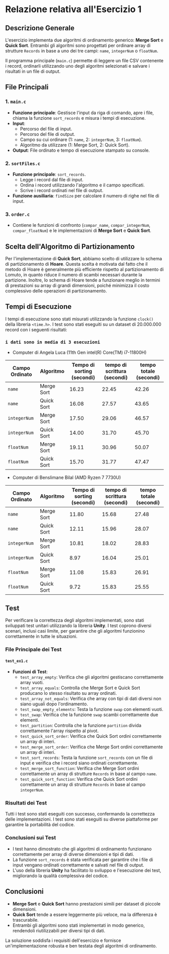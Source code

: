 # Relazione relativa all'Esercizio 1

## Descrizione Generale

L'esercizio implementa due algoritmi di ordinamento generico: **Merge Sort** e **Quick Sort**. Entrambi gli algoritmi sono progettati per ordinare array di strutture `Records` in base a uno dei tre campi: `name`, `integerNum` o `floatNum`.

Il programma principale (`main.c`) permette di leggere un file CSV contenente i record, ordinarli utilizzando uno degli algoritmi selezionati e salvare i risultati in un file di output.

## File Principali

### 1. `main.c`
- **Funzione principale**: Gestisce l'input da riga di comando, apre i file, chiama la funzione `sort_records` e misura i tempi di esecuzione.
- **Input**: 
  - Percorso del file di input.
  - Percorso del file di output.
  - Campo su cui ordinare (1: `name`, 2: `integerNum`, 3: `floatNum`).
  - Algoritmo da utilizzare (1: Merge Sort, 2: Quick Sort).
- **Output**: File ordinato e tempo di esecuzione stampato su console.

### 2. `sortFiles.c`
- **Funzione principale**: `sort_records`.
  - Legge i record dal file di input.
  - Ordina i record utilizzando l'algoritmo e il campo specificati.
  - Scrive i record ordinati nel file di output.
- **Funzione ausiliaria**: `findSize` per calcolare il numero di righe nel file di input.

### 3. `order.c`
- Contiene le funzioni di confronto (`compar_name`, `compar_integerNum`, `compar_floatNum`) e le implementazioni di **Merge Sort** e **Quick Sort**.

## Scelta dell'Algoritmo di Partizionamento

Per l'implementazione di **Quick Sort**, abbiamo scelto di utilizzare lo schema di partizionamento di **Hoare**. Questa scelta è motivata dal fatto che il metodo di Hoare è generalmente più efficiente rispetto al partizionamento di Lomuto, in quanto riduce il numero di scambi necessari durante la partizione. Inoltre, lo schema di Hoare tende a funzionare meglio in termini di prestazioni su array di grandi dimensioni, poiché minimizza il costo complessivo delle operazioni di partizionamento.

## Tempi di Esecuzione

I tempi di esecuzione sono stati misurati utilizzando la funzione `clock()` della libreria `<time.h>`. I test sono stati eseguiti su un dataset di 20.000.000 record con i seguenti risultati:


### `i dati sono in media di 3 esecuzioni`

- Computer di Angela Luca (11th Gen intel(R) Core(TM) i7-11800H)


| Campo Ordinato | Algoritmo   | Tempo di sorting (secondi)    | tempo di scrittura (secondi)  | tempo totale (secondi) |
|----------------|-------------|-------------------------------|-------------------------------|------------------------|
| `name`         | Merge Sort  | 16.23                         | 22.45                         | 42.26                  |
| `name`         | Quick Sort  | 16.08                         | 27.57                         | 43.65                  |
| `integerNum`   | Merge Sort  | 17.50                         | 29.06                         | 46.57                  |
| `integerNum`   | Quick Sort  | 14.00                         | 31.70                         | 45.70                  |
| `floatNum`     | Merge Sort  | 19.11                         | 30.96                         | 50.07                  |
| `floatNum`     | Quick Sort  | 15.70                         | 31.77                         | 47.47                  |


- Computer di Benslimane Bilal (AMD Ryzen 7 7730U)

| Campo Ordinato | Algoritmo   | Tempo di sorting (secondi)    | tempo di scrittura (secondi)  | tempo totale (secondi) |
|----------------|-------------|-------------------------------|-------------------------------|------------------------|
| `name`         | Merge Sort  | 11.80                         | 15.68                         | 27.48                  |
| `name`         | Quick Sort  | 12.11                         | 15.96                         | 28.07                  |
| `integerNum`   | Merge Sort  | 10.81                         | 18.02                         | 28.83                  |
| `integerNum`   | Quick Sort  | 8.97                          | 16.04                         | 25.01                  |
| `floatNum`     | Merge Sort  | 11.08                         | 15.83                         | 26.91                  |
| `floatNum`     | Quick Sort  | 9.72                          | 15.83                         | 25.55                  |

## Test

Per verificare la correttezza degli algoritmi implementati, sono stati sviluppati test unitari utilizzando la libreria **Unity**. I test coprono diversi scenari, inclusi casi limite, per garantire che gli algoritmi funzionino correttamente in tutte le situazioni.

### File Principale dei Test

#### `test_ex1.c`
- **Funzioni di Test**:
  - `test_array_empty`: Verifica che gli algoritmi gestiscano correttamente array vuoti.
  - `test_array_equals`: Controlla che Merge Sort e Quick Sort producano lo stesso risultato su array ordinati.
  - `test_array_not_equals`: Verifica che array con tipi di dati diversi non siano uguali dopo l'ordinamento.
  - `test_swap_empty_elements`: Testa la funzione `swap` con elementi vuoti.
  - `test_swap`: Verifica che la funzione `swap` scambi correttamente due elementi.
  - `test_partition`: Controlla che la funzione `partition` divida correttamente l'array rispetto al pivot.
  - `test_quick_sort_order`: Verifica che Quick Sort ordini correttamente un array di interi.
  - `test_merge_sort_order`: Verifica che Merge Sort ordini correttamente un array di interi.
  - `test_sort_records`: Testa la funzione `sort_records` con un file di input e verifica che i record siano ordinati correttamente.
  - `test_merge_sort_function`: Verifica che Merge Sort ordini correttamente un array di strutture `Records` in base al campo `name`.
  - `test_quick_sort_function`: Verifica che Quick Sort ordini correttamente un array di strutture `Records` in base al campo `integerNum`.

### Risultati dei Test

Tutti i test sono stati eseguiti con successo, confermando la correttezza delle implementazioni. I test sono stati eseguiti su diverse piattaforme per garantire la portabilità del codice.

### Conclusioni sui Test

- I test hanno dimostrato che gli algoritmi di ordinamento funzionano correttamente per array di diverse dimensioni e tipi di dati.
- La funzione `sort_records` è stata verificata per garantire che i file di input vengano ordinati correttamente e salvati nel file di output.
- L'uso della libreria **Unity** ha facilitato lo sviluppo e l'esecuzione dei test, migliorando la qualità complessiva del codice.

## Conclusioni

- **Merge Sort** e **Quick Sort** hanno prestazioni simili per dataset di piccole dimensioni.
- **Quick Sort** tende a essere leggermente più veloce, ma la differenza è trascurabile.
- Entrambi gli algoritmi sono stati implementati in modo generico, rendendoli riutilizzabili per diversi tipi di dati.

La soluzione soddisfa i requisiti dell'esercizio e fornisce un'implementazione robusta e ben testata degli algoritmi di ordinamento.
